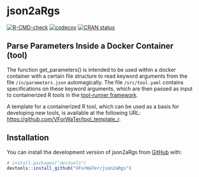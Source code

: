 
<!-- README.md is generated from README.Rmd. Please edit that file -->

# json2aRgs

<!-- badges: start -->

[![R-CMD-check](https://github.com/VForWaTer/json2aRgs/actions/workflows/R-CMD-check.yaml/badge.svg)](https://github.com/VForWaTer/json2aRgs/actions/workflows/R-CMD-check.yaml)
[![codecov](https://codecov.io/github/VForWaTer/json2aRgs/branch/main/graph/badge.svg?token=aHZ4sfqKGj)](https://codecov.io/github/VForWaTer/json2aRgs)
[![CRAN
status](https://www.r-pkg.org/badges/version/json2aRgs)](https://CRAN.R-project.org/package=json2aRgs)
<!-- badges: end -->

## Parse Parameters Inside a Docker Container (tool)

The function get_parameters() is intended to be used within a docker
container with a certain file structure to read keyword arguments from
the file `/in/parameters.json` automagically. The file `/src/tool.yaml`
contains specifications on these keyword arguments, which are then
passed as input to containerized R tools in the [tool-runner
framework](https://github.com/hydrocode-de/tool-runner).

A template for a containerized R tool, which can be used as a basis for
developing new tools, is available at the following URL:
<https://github.com/VForWaTer/tool_template_r>.

## Installation

You can install the development version of json2aRgs from
[GitHub](https://github.com/) with:

``` r
# install.packages("devtools")
devtools::install_github("VForWaTer/json2aRgs")
```
